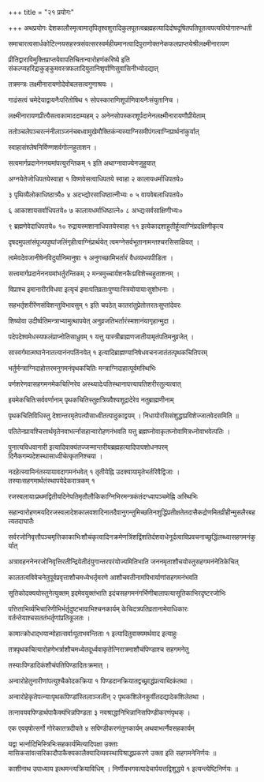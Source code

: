 +++
title = "२१ प्रयोगः"

+++
अथप्रयोगः देशकालौस्मृत्वामातृपितृश्वशुरादिकुलपूतत्वब्रह्महत्यादिदोषदूषितपतिपूतत्वपत्यवियोगारुन्धती

समाचारत्वसार्धकोटित्नयसहस्त्रसंवत्सरस्वर्महीयमानत्वादिपुराणोक्तनेकफलप्राप्तयेश्रीलक्ष्मीनारायण

प्रीतिद्वाराविमुक्तिप्राप्तयेवापतिचितान्वारोहणंकरिष्ये इति संकल्प्यहरिद्राकुङ्कुमवस्त्रफलादियुतानिशृर्पाणिसुवासिनीभ्योदद्यात्

तत्रमन्त्रः लक्ष्मीनारायणोदेवोबलसत्वगुणाश्रयः ।

गाढंसत्वं चमेदेयाद्वायनैःपरितोषिथ १ सोपस्काराणिशूर्पाणिवायनैःसंयुतानिच ।

लक्ष्मीनारायणप्रीत्यैसत्वकामाददाम्यहम् २ अनेनसोपस्करशूर्पदानेनलक्ष्मीनारायणौप्रीयेताम्

ततोञ्चलेपञ्चरत्नंनीलाञ्जनंचबध्वामुखेमौक्तिकंन्यस्याग्निसमीपंगत्वाग्निप्रार्थनांकुर्यात्

स्वाहासंश्लेषनिर्विण्णशर्वगोत्नहुताशन ।

सत्वमार्गप्रदानेननयमांपत्युरन्तिकम् १ इति अथाग्नावाज्येनजुहुयात्

अग्नयेतेजोधिपतयेस्वाहा १ विष्णवेसत्वाधिपतये स्वाहा २ कालायधर्माधिपतये०

३ पृथिव्यैलोकाधिष्ठात्र्यै० ४ अदभ्द्योरसाधिष्ठात्नीभ्यः ० ५ वायवेबलाधिपतये०

६ आकाशायसर्वाधिपतये० ७ कालायधर्माधिष्ठात्ने० ८ अभ्द्यःसर्वसाक्षिणीभ्यः०

९ ब्रह्मणेवेदाधिपतये० १० रुद्रायस्मशानाधिपतयेस्वाहा ११ इत्येकादशाहुतीर्हुत्वाग्निंप्रदक्षिणीकृत्य

दृषदमुपलांसंपूज्यपुष्पांजलिंगृहीत्वाग्निंप्रार्थयेत् त्वमग्नेसर्वभूतानामन्तश्चरसिसाक्षिवत् ।

त्वमेवदेवजानीषेनविदुर्यानिमानुषाः १ अनुगच्छामिभर्तारं वैधव्यभयपीडिता ।

सत्त्वमार्गप्रदानेननयमांभर्तुरन्तिकम् २ मन्त्रमुच्चार्यशनकैःप्रविशेच्चहुताशनम् ।

विप्राश्च इमानारीरविधवा इत्यृचं इमाःपतिव्रताःपुण्याःस्त्रियोयायाःसुशोभनाः ।

सहभर्तृशरीरेंणसंविशन्तुविभावसुम् १ इति चपठेत् कातरांतुप्रेतोत्तरतःसुप्तांदेवरः

शिष्योवा उदीर्ष्वतिमन्त्राभ्यामुत्थापयेत् अनुव्रजतिभर्तारंस्मशानंयागृहान्मुदा ।

पदेपदेश्वमेधस्यफलंप्राप्नोतिसाध्रुवम् १ यत्तु यास्त्रीब्राह्मणजातीयामृतंपतिमनुव्रजेत् ।

सास्वर्गमात्मघानेनातत्यानंनपतिंनयेत् १ इत्यादिब्राह्मण्यानिषेधवचनजातंतत्पृथकचितिपरम्

भर्तुर्मन्त्राग्निदाहोत्तरमनुगमनंपृथकचितिः मन्त्राग्निदाहात्पूर्वमस्थिभिः

पर्णशरेणवासहगमनमेकचित्निरेव अस्थ्यादेःपतिस्थानापत्त्यापतिशरीरतुल्यत्वात्

इयमेकचितिःसर्ववर्णानाम् पृथकचितिस्तुक्षत्रियवैश्यशूद्रादेरेव नतुब्राह्मणीनाम्

पृथकचितिविधिस्तु देशान्तरमृतेपत्यौसाध्वीतत्पादुकाद्वयम् । निधायोरसिसंशुद्धाप्रविशेज्जातवेदसमिति ॥

पतितेनप्रायश्चित्तार्थमृतेनवाभर्त्नासहान्वारोहणनंभवति यत्तु ब्रह्मघ्नोवाकृतघ्नोवामित्रध्नोवाभवेत्पतिः ।

पुनात्यविधवानारी इत्यादिवाक्यंतज्जन्मान्तरीयब्रह्महत्यादिपापशोधनपरम् दिनैकगम्यदेशस्थासाध्वीचेत्कृतनिश्चया ।

नदहेत्स्वामिनंतस्यायावदागमनंभवेत् १ तृतीयेह्नि उदक्यायामृतेभर्तरिवैद्विजाः । तस्याःसहगमार्थतंस्थापयेदेकरात्रकम् १

रजस्वलायाःप्रथमद्वितीयदिनेपतिमृतौलौकिकाग्निभिरमन्त्रकंतंदग्ध्वापञ्चमेह्नि अस्थिभिः

सहान्वारोहणमयदिरजस्वलादेशकालवशादिनातदैवानुगन्तुमिच्छतिनशुद्धिंप्रतीक्षतेतदासैकद्रोणमितव्रीहीन्मुसलैरबहत्यतदाघातैः

सर्वरजोनिवृत्तौपञ्चमृत्तिकाकाभिःशौचंकृत्वादिनक्रमेणत्रिंशद्विंशतिर्दशवाधेनूर्दत्वाविप्रवचनाच्छुद्धिंलब्ध्वासहगमनंकुर्यात्

अत्रावहननेनरजोनिवृत्तिरतीन्द्रियेतीदंयुगान्तरपरंयोज्यमितिभाति जननमृताशौचयोस्तुसहगमनंनेतिकेचित्

कालतत्वविवेचनेतुपूर्वप्रवृत्ताशौचमध्येभर्तृमरणे आशौचवतीनामपिभार्याणांसहगमनंभवति

सूतिकोदक्ययोस्तुनेत्युक्तम् इदमेवयुक्तंभाति इदंचसहगमनंगर्भिणीबालापत्यासूतिकाभिरदृष्टरजोभिः

पत्तिताभिर्व्यभिचारिणीभिर्भर्तृदुष्टभावाभिश्चनकार्यम् केचिदत्रपतिव्रतानामेवाधिकारः वर्तन्तेयाश्चसततंभर्तृणांप्रतिकूलतः ।

कामात्क्रोधाद्भयान्मोहात्सर्वाःपूताभवन्तिताः १ इत्यादितुवाक्यमर्थवाद इत्याहुः

तत्रपृथकचित्यारोहणेभर्त्राशौचमध्येतदूर्ध्ववाकृतेत्निरात्रमाशौचंपिण्डाश्च सहगमनेतु

तस्याःपिण्डादिकंशौचंपतिपिण्डादितःक्रमात् ।

अन्वारोहेतुनारीणांपत्युश्चैकोदकक्रिया १ पिण्डदानक्रियातद्वच्छ्राद्धंप्रत्याब्दिकंतथा ।

अन्वारोहेकृतेपत्न्याःपृथकपिण्डांस्तिलाञ्जलीन् २ पृथकशिलेनकुर्वीतदद्यादेकशिलेतथा ।

तत्नावयवपिण्डार्थपाकैक्यंभिन्नपिण्डता ३ नवश्राद्धानिभिन्नानिसपिण्डीकरणंपृथक् ।

एक एववृषोत्सर्गो गोरेकातत्रदीयते ४ सपिण्डीकरणंतुनकार्यम् अथवाभर्त्नैवसहकार्यम्

यद्वा भर्त्नादिभिस्त्रिभिःसहकार्यमित्यादिपक्षा उक्ताः मासिकसांवत्सरिकादौपाकैक्यकालैक्यादिव्यवस्थापिश्राद्धप्रकरणे उक्ता इति सहगमनेनिर्णयः ॥

काशीनाथ उपाध्याय इत्थमन्त्यक्रियाविधिम् । निर्णीयभगवत्पादेचार्पयत्तद्विशुद्धये १ इत्यन्त्येष्टिनिर्णयः ॥
